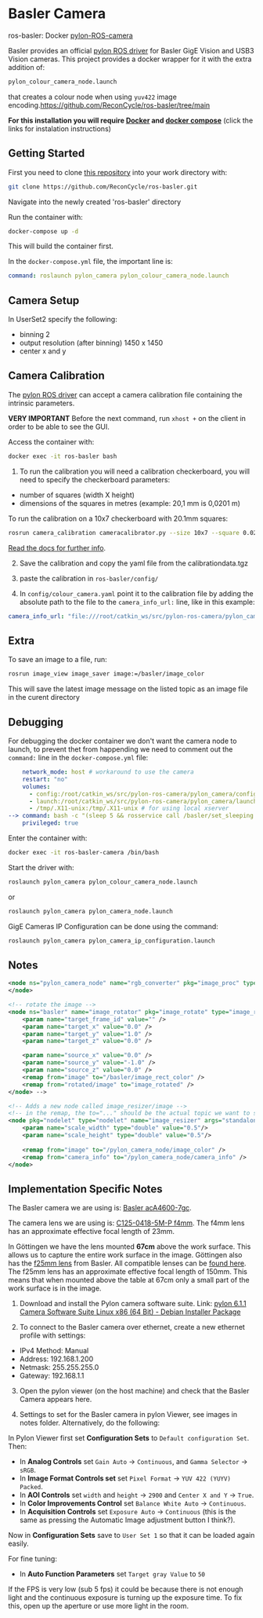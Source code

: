 # Basler Camera

ros-basler: Docker [pylon-ROS-camera](https://github.com/basler/pylon-ros-camera)

Basler provides an official [pylon ROS driver](https://github.com/basler/pylon-ros-camera) for Basler GigE Vision and USB3 Vision cameras. This project provides a docker wrapper for it with the extra addition of:
```bash
pylon_colour_camera_node.launch
``` 
that creates a colour node when using `yuv422` image encoding.https://github.com/ReconCycle/ros-basler/tree/main

**For this installation you will require [Docker](https://docs.docker.com/engine/install/ubuntu/) and [docker compose](https://docs.docker.com/compose/install/linux/#install-using-the-repository)** (click the links for instalation instructions)

## Getting Started

First you need to clone [this repository](https://github.com/ReconCycle/ros-basler/tree/main) into your work directory with:

```bash
git clone https://github.com/ReconCycle/ros-basler.git
```
Navigate into the newly created 'ros-basler' directory

Run the container with:
```bash
docker-compose up -d
```
This will build the container first.

In the `docker-compose.yml` file, the important line is:
```yaml
command: roslaunch pylon_camera pylon_colour_camera_node.launch
```

## Camera Setup

In UserSet2 specify the following:

- binning 2
- output resolution (after binning) 1450 x 1450
- center x and y

## Camera Calibration

The [pylon ROS driver](https://github.com/basler/pylon-ros-camera) can accept a camera calibration file containing the intrinsic parameters.

**VERY IMPORTANT** Before the next command, run `xhost +` on the client in order to be able to see the GUI.

Access the container with:
```bash
docker exec -it ros-basler bash
```

1. To run the calibration you will need a calibration checkerboard, you will need to specify the checkerboard parameters:
 - number of squares (width X height)
 - dimensions of the squares in metres (example: 20,1 mm is 0,0201 m)

To run the calibration on a 10x7 checkerboard with 20.1mm squares: 
```bash
rosrun camera_calibration cameracalibrator.py --size 10x7 --square 0.0201 image:=/basler/image_color camera:=/basler
```
[Read the docs for further info](http://wiki.ros.org/camera_calibration).

2. Save the calibration and copy the yaml file from the calibrationdata.tgz

3. paste the calibration in `ros-basler/config/`

4. In `config/colour_camera.yaml` point it to the calibration file by adding the absolute path to the file to the `camera_info_url:` line, like in this example:
```yaml
camera_info_url: "file:///root/catkin_ws/src/pylon-ros-camera/pylon_camera/config/calibration_2900x2900_goe.yaml"
```

## Extra

To save an image to a file, run:
```bash
rosrun image_view image_saver image:=/basler/image_color
```
This will save the latest image message on the listed topic as an image file in the curent directory



## Debugging

For debugging the docker container we don't want the camera node to launch, to prevent thet from happending we need to comment out the `command:` line in the  `docker-compose.yml` file:
```yaml
    network_mode: host # workaround to use the camera
    restart: "no"
    volumes:
      - config:/root/catkin_ws/src/pylon-ros-camera/pylon_camera/config
      - launch:/root/catkin_ws/src/pylon-ros-camera/pylon_camera/launch
      - /tmp/.X11-unix:/tmp/.X11-unix # for using local xserver
--> command: bash -c "(sleep 5 && rosservice call /basler/set_sleeping True) & roslaunch pylon_camera pylon_colour_camera_node.launch"
    privileged: true
```

Enter the container with:
```bash
docker exec -it ros-basler-camera /bin/bash
```

Start the driver with:
```bash
roslaunch pylon_camera pylon_colour_camera_node.launch
```
or
```bash
roslaunch pylon_camera pylon_camera_node.launch
```

GigE Cameras IP Configuration can be done using the command:
```bash
roslaunch pylon_camera pylon_camera_ip_configuration.launch
```

## Notes



```xml
<node ns="pylon_camera_node" name="rgb_converter" pkg="image_proc" type="image_proc" >
</node>

<!-- rotate the image -->
<node ns="basler" name="image_rotator" pkg="image_rotate" type="image_rotate" >
    <param name="target_frame_id" value="" />
    <param name="target_x" value="0.0" />
    <param name="target_y" value="1.0" />
    <param name="target_z" value="0.0" />

    <param name="source_x" value="0.0" />
    <param name="source_y" value="-1.0" />
    <param name="source_z" value="0.0" />
    <remap from="image" to="/basler/image_rect_color" />
    <remap from="rotated/image" to="image_rotated" />
</node> -->

<!-- Adds a new node called image_resizer/image -->
<!-- in the remap, the to="..." should be the actual topic we want to subscribe to -->
<node pkg="nodelet" type="nodelet" name="image_resizer" args="standalone image_proc/resize">
    <param name="scale_width" type="double" value="0.5"/>
    <param name="scale_height" type="double" value="0.5"/>
    
    <remap from="image" to="/pylon_camera_node/image_color" />
    <remap from="camera_info" to="/pylon_camera_node/camera_info" />
</node>
```

## Implementation Specific Notes

The Basler camera we are using is: [Basler acA4600-7gc](https://www.baslerweb.com/en/products/cameras/area-scan-cameras/ace/aca4600-7gc).

The camera lens we are using is: [C125-0418-5M-P f4mm](https://www.baslerweb.com/en/products/vision-components/lenses/basler-lens-c125-0418-5m-p-f4mm/).
The f4mm lens has an approximate effective focal length of 23mm.

In Göttingen we have the lens mounted **67cm** above the work surface. This allows us to capture the entire work surface in the image.  Göttingen also has the [f25mm lens](https://www.baslerweb.com/en/products/vision-components/lenses/basler-lens-c125-2522-5m-p-f25mm/) from Basler. All compatible lenses can be [found here](https://www.baslerweb.com/en/products/vision-components/lenses/#series=baslerace;model=aca46007gc). The f25mm lens has an approximate effective focal length of 150mm. This means that when mounted above the table at 67cm only a small part of the work surface is in the image.

1. Download and install the Pylon camera software suite.
 Link: [pylon 6.1.1 Camera Software Suite Linux x86 (64 Bit) - Debian Installer Package](https://www.baslerweb.com/de/vertrieb-support/downloads/downloads-software/#type=pylonsoftware;language=all;version=all;os=linuxx8664bit)

2. To connect to the Basler camera over ethernet, create a new ethernet profile with settings:

- IPv4 Method: Manual
- Address: 192.168.1.200
- Netmask: 255.255.255.0
- Gateway: 192.168.1.1

3. Open the pylon viewer (on the host machine) and check that the Basler Camera appears here.

4. Settings to set for the Basler camera in pylon Viewer, see images in notes folder. Alternatively, do the following:

In Pylon Viewer first set **Configuration Sets** to `Default configuration Set`. Then:
- In **Analog Controls** set `Gain Auto` -> `Continuous`, and `Gamma Selector` -> `sRGB`.
- In **Image Format Controls set** set `Pixel Format` -> `YUV 422 (YUYV) Packed`.
- In **AOI Controls** set `width` and `height` -> `2900` and `Center X and Y` -> `True`.
- In **Color Improvements Control** set `Balance White Auto` -> `Continuous`.
- In **Acquisition Controls** set `Exposure Auto` -> `Continuous` (this is the same as pressing the Automatic Image adjustment button I think?).

Now in **Configuration Sets** save to `User Set 1` so that it can be loaded again easily.

For fine tuning:
- In **Auto Function Parameters** set `Target gray Value` to `50`

If the FPS is very low (sub 5 fps) it could be because there is not enough light and the continuous exposure is turning up the exposure time. To fix this, open up the aperture or use more light in the room.
